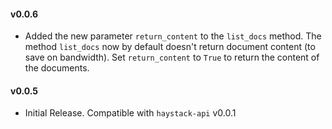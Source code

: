 #### v0.0.6
- Added the new parameter `return_content` to the `list_docs` method. The method `list_docs` now by default doesn't return document content (to save on bandwidth). Set `return_content` to `True` to return the content of the documents.  

#### v0.0.5
- Initial Release. Compatible with `haystack-api` v0.0.1